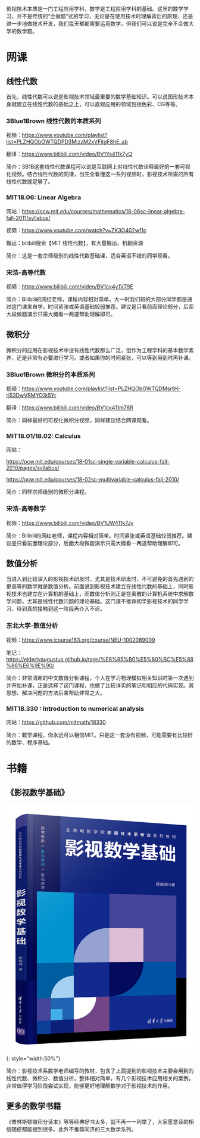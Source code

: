 影视技术本质是一门工程应用学科，数学是工程应用学科的基础。这里的数学学习，并不是传统的“会做题”式的学习，无论是在使用技术时理解背后的原理、还是进一步地做技术开发，我们每天都都需要运用数学，但我们可以说是完全不会做大学的数学题。



# 网课

## 线性代数

首先，线性代数可以说是影视技术领域最重要的数学基础知识。可以说图形技术本身就建立在线性代数的基础之上，可以直观应用的领域包括色彩、CG等等。



### 3Blue1Brown 线性代数的本质系列

视频：https://www.youtube.com/playlist?list=PLZHQObOWTQDPD3MizzM2xVFitgF8hE_ab

翻译：https://www.bilibili.com/video/BV1Ys411k7yQ

简介：3B1B这套线性代数课程可以说是互联网上对线性代数诠释最好的一套可视化视频。结合线性代数的网课，当完全看懂这一系列视频时，影视技术所需的所有线性代数就足够了。



### MIT18.06: Linear Algebra

网站：https://ocw.mit.edu/courses/mathematics/18-06sc-linear-algebra-fall-2011/syllabus/

视频：https://www.youtube.com/watch?v=ZK3O402wf1c

搬运：bilibili搜索【MIT 线性代数】，有大量搬运、机翻资源

简介：这是一套宗师级别的线性代数基础课，适合英语不错的同学观看。



### 宋浩-高等代数

视频：https://www.bilibili.com/video/BV1cy4y1V79E

简介：Bilibili的网红老师，课程内容相对简单。大一时我们班的大部分同学都是通过这门课来自学。时间紧张或英语基础较弱推荐。建议是只看前面理论部分，后面大段做题演示只需大概看一两道帮助理解即可。



## 微积分

微积分的应用在影视技术中没有线性代数那么广泛，但作为工程学科的基本数学素养，还是非常有必要进行学习。或者如果你的时间紧张，可以等到用到时再补课。



### 3Blue1Brown 微积分的本质系列

视频：https://www.youtube.com/playlist?list=PLZHQObOWTQDMsr9K-rj53DwVRMYO3t5Yr

翻译：https://www.bilibili.com/video/BV1cx411m78R

简介：同样最好的可视化微积分视频，同样建议结合网课观看。



### MIT18.01/18.02: Calculus

网站：

https://ocw.mit.edu/courses/18-01sc-single-variable-calculus-fall-2010/pages/syllabus/

https://ocw.mit.edu/courses/18-02sc-multivariable-calculus-fall-2010/

简介：同样宗师级别的微积分课程。



### 宋浩-高等数学

视频：https://www.bilibili.com/video/BV1UW411k7Jv

简介：Bilibili的网红老师，课程内容相对简单。时间紧张或英语基础较弱推荐。建议是只看前面理论部分，后面大段做题演示只需大概看一两道帮助理解即可。



## 数值分析

当进入到比较深入的影视技术研发时，尤其是技术研发时，不可避免的首先遇到的更高等的数学就是数值分析。前面说到影视技术建立在线性代数的基础上，同时影视技术也建立在计算机的基础上，而数值分析则正是在离散的计算机系统中求解数学问题，尤其是线性代数问题的理论基础。这门课不推荐初学影视技术的同学学习，待到真的接触到这一阶段再介入不迟。



### 东北大学-数值分析

视频：https://www.icourse163.org/course/NEU-1002089009

笔记：https://elderlyaugustus.github.io/tags/%E6%95%B0%E5%80%BC%E5%88%86%E6%9E%90/

简介：非常清晰的中文数值分析课程，个人在学习物理模拟相关知识时第一次遇到并开始补课，正是选择了这门课程，也做了比较详实的笔记和相应的代码实现。其思想、解决问题的方法后来帮助非常之大。



### MIT18.330 : Introduction to numerical analysis

网站：https://github.com/mitmath/18330

简介：数学课程，你永远可以相信MIT。只是这一套没有视频，可能需要有比较好的数学、程序基础。



# 书籍

## 《影视数学基础》

![影视数学基础](./images/影视数学基础.jpg){: style="width:50%"}

简介：影视技术系数学老师编写的教材，包含了上面提到的影视技术主要会用到的线性代数、微积分、数值分析。整体相对简单，有几个影视技术应用相关的案例，非常值得学习阶段尝试实现，能够更好地理解数学对于影视技术的作用。



## 更多的数学书籍

《普林斯顿微积分读本》等等经典好书太多，就不再一一列举了，大家愿意读的相信随便都能搜到很多。此外不推荐同济的三大数学系列。
